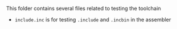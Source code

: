 This folder contains several files related to testing the toolchain

- `include.inc` is for testing `.include` and `.incbin` in the assembler